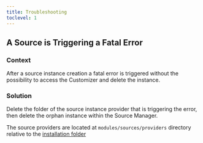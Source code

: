 ```yaml
---
title: Troubleshooting
toclevel: 1
---
```


## A Source is Triggering a Fatal Error

### Context

After a source instance creation a fatal error is triggered without the possibility to access the Customizer and delete the instance.

### Solution

Delete the folder of the source instance provider that is triggering the error, then delete the orphan instance within the Source Manager.

The source providers are located at `modules/sources/providers` directory relative to the [installation folder](/essentials-for-yootheme-pro/installation)
